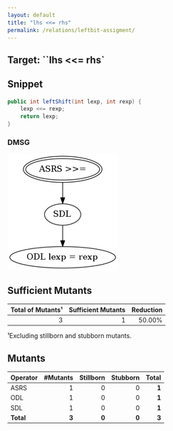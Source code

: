 ```yaml
---
layout: default
title: "lhs <<= rhs"
permalink: /relations/leftbit-assigment/
---
```


## Target: ``lhs <<= rhs`

## Snippet


```java
public int leftShift(int lexp, int rexp) {
    lexp <<= rexp;
    return lexp;
}
```


### DMSG

![image](images/dmsg_leftbit-assigment.png)

## Sufficient Mutants


|Total of Mutants¹    | Sufficient Mutants |Reduction |
|                ---: |               ---: |     ---: |  
| 3                   | 1                  | 50.00%   |

¹Excluding stillborn and stubborn mutants.

## Mutants



| Operator | #Mutants | Stillborn | Stubborn | Total  |
| :---     |     ---: |      ---: |     ---: |   ---: |
| ASRS     | 1        | 0         | 0        | **1**  |
| ODL      | 1        | 0         | 0        | **1**  |
| SDL      | 1        | 0         | 0        | **1**  |
|**Total** | **3**    | **0**     | **0**    | **3**  |
